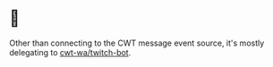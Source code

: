 # 🤖 

Other than connecting to the CWT message event source, it's mostly delegating to [cwt-wa/twitch-bot](https://github.com/cwt-wa/twitch-bot).


